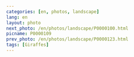 ```yaml
---
categories: [en, photos, landscape]
lang: en
layout: photo
next_photo: /en/photos/landscape/P0000100.html
picname: P0000109
prev_photo: /en/photos/landscape/P0000123.html
tags: [Giraffes]
---
```


